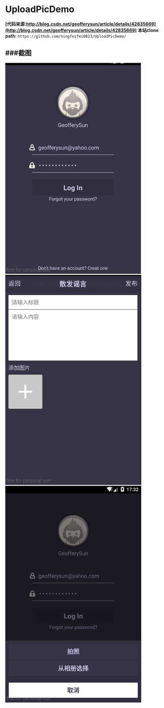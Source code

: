 UploadPicDemo
=========================================================================
__[代码来源:http://blog.csdn.net/geofferysun/article/details/42835669](http://blog.csdn.net/geofferysun/article/details/42835669)__
__本站clone path:__ ```https://github.com/ningfeifei0823/UploadPicDemo/```

###截图
--------------------------------------------------------------------------------------------
 ![111](/assets/111.png)
 ![222](/assets/222.png)
 ![333](/assets/333.png)

